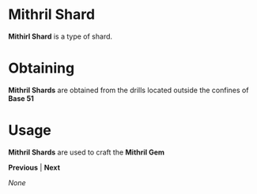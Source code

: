 # Mithril Shard

**Mithirl Shard** is a type of shard.

# Obtaining

**Mithril Shards** are obtained from the drills located outside the confines of **Base 51**

# Usage

**Mithril Shards** are used to craft the **Mithril Gem**


**Previous** | **Next**

*None*
